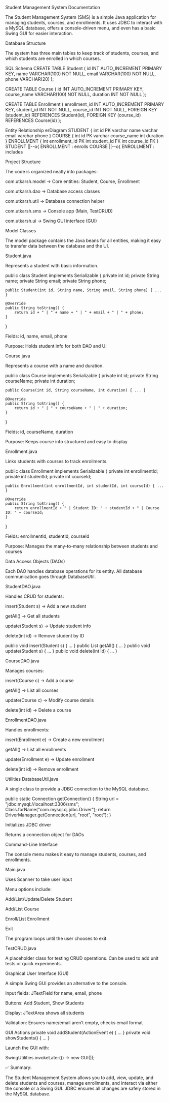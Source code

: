 Student Management System Documentation

The Student Management System (SMS) is a simple Java application for managing students, courses, and enrollments. It uses JDBC to interact with a MySQL database, offers a console-driven menu, and even has a basic Swing GUI for easier interaction.

Database Structure

The system has three main tables to keep track of students, courses, and which students are enrolled in which courses.

SQL Schema
CREATE TABLE Student (
    id INT AUTO_INCREMENT PRIMARY KEY,
    name VARCHAR(100) NOT NULL,
    email VARCHAR(100) NOT NULL,
    phone VARCHAR(20)
);

CREATE TABLE Course (
    id INT AUTO_INCREMENT PRIMARY KEY,
    course_name VARCHAR(100) NOT NULL,
    duration INT NOT NULL
);

CREATE TABLE Enrollment (
    enrollment_id INT AUTO_INCREMENT PRIMARY KEY,
    student_id INT NOT NULL,
    course_id INT NOT NULL,
    FOREIGN KEY (student_id) REFERENCES Student(id),
    FOREIGN KEY (course_id) REFERENCES Course(id)
);

Entity Relationship
erDiagram
    STUDENT {
        int id PK
        varchar name
        varchar email
        varchar phone
    }
    COURSE {
        int id PK
        varchar course_name
        int duration
    }
    ENROLLMENT {
        int enrollment_id PK
        int student_id FK
        int course_id FK
    }
    STUDENT ||--o{ ENROLLMENT : enrolls
    COURSE  ||--o{ ENROLLMENT : includes

Project Structure

The code is organized neatly into packages:

com.utkarsh.model → Core entities: Student, Course, Enrollment

com.utkarsh.dao → Database access classes

com.utkarsh.util → Database connection helper

com.utkarsh.sms → Console app (Main, TestCRUD)

com.utkarsh.ui → Swing GUI interface (GUI)

Model Classes

The model package contains the Java beans for all entities, making it easy to transfer data between the database and the UI.

Student.java

Represents a student with basic information.

public class Student implements Serializable {
    private int id;
    private String name;
    private String email;
    private String phone;

    public Student(int id, String name, String email, String phone) { ... }

    @Override
    public String toString() {
        return id + " | " + name + " | " + email + " | " + phone;
    }
}


Fields: id, name, email, phone

Purpose: Holds student info for both DAO and UI

Course.java

Represents a course with a name and duration.

public class Course implements Serializable {
    private int id;
    private String courseName;
    private int duration;

    public Course(int id, String courseName, int duration) { ... }

    @Override
    public String toString() {
        return id + " | " + courseName + " | " + duration;
    }
}


Fields: id, courseName, duration

Purpose: Keeps course info structured and easy to display

Enrollment.java

Links students with courses to track enrollments.

public class Enrollment implements Serializable {
    private int enrollmentId;
    private int studentId;
    private int courseId;

    public Enrollment(int enrollmentId, int studentId, int courseId) { ... }

    @Override
    public String toString() {
        return enrollmentId + " | Student ID: " + studentId + " | Course ID: " + courseId;
    }
}


Fields: enrollmentId, studentId, courseId

Purpose: Manages the many-to-many relationship between students and courses

Data Access Objects (DAOs)

Each DAO handles database operations for its entity. All database communication goes through DatabaseUtil.

StudentDAO.java

Handles CRUD for students:

insert(Student s) → Add a new student

getAll() → Get all students

update(Student s) → Update student info

delete(int id) → Remove student by ID

public void insert(Student s) { ... }
public List<Student> getAll() { ... }
public void update(Student s) { ... }
public void delete(int id) { ... }

CourseDAO.java

Manages courses:

insert(Course c) → Add a course

getAll() → List all courses

update(Course c) → Modify course details

delete(int id) → Delete a course

EnrollmentDAO.java

Handles enrollments:

insert(Enrollment e) → Create a new enrollment

getAll() → List all enrollments

update(Enrollment e) → Update enrollment

delete(int id) → Remove enrollment

Utilities
DatabaseUtil.java

A single class to provide a JDBC connection to the MySQL database.

public static Connection getConnection() {
    String url = "jdbc:mysql://localhost:3306/sms";
    Class.forName("com.mysql.cj.jdbc.Driver");
    return DriverManager.getConnection(url, "root", "root");
}


Initializes JDBC driver

Returns a connection object for DAOs

Command-Line Interface

The console menu makes it easy to manage students, courses, and enrollments.

Main.java

Uses Scanner to take user input

Menu options include:

Add/List/Update/Delete Student

Add/List Course

Enroll/List Enrollment

Exit

The program loops until the user chooses to exit.

TestCRUD.java

A placeholder class for testing CRUD operations. Can be used to add unit tests or quick experiments.

Graphical User Interface (GUI)

A simple Swing GUI provides an alternative to the console.

Input fields: JTextField for name, email, phone

Buttons: Add Student, Show Students

Display: JTextArea shows all students

Validation: Ensures name/email aren’t empty, checks email format

GUI Actions
private void addStudent(ActionEvent e) { ... }
private void showStudents() { ... }


Launch the GUI with:

SwingUtilities.invokeLater(() -> new GUI());


✅ Summary:

The Student Management System allows you to add, view, update, and delete students and courses, manage enrollments, and interact via either the console or a Swing GUI. JDBC ensures all changes are safely stored in the MySQL database.
